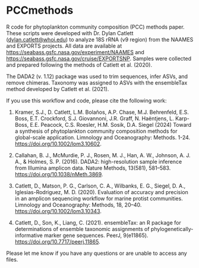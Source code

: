 # PCCmethods
R code for phytoplankton community composition (PCC) methods paper. These scripts were developed with Dr. Dylan Catlett (dylan.catlett@whoi.edu) to analyze 18S rRNA (v9 region) from the NAAMES and EXPORTS projects. All data are available at https://seabass.gsfc.nasa.gov/experiment/NAAMES and https://seabass.gsfc.nasa.gov/cruise/EXPORTSNP. Samples were collected and prepared following the methods of Catlett et al. (2020).

The DADA2 (v. 1.12) package was used to trim sequences, infer ASVs, and remove chimeras. Taxonomy was assigned to ASVs with the ensembleTax method developed by Catlett et al. (2021).

If you use this workflow and code, please cite the following work: 

1) Kramer, S.J., D. Catlett, L.M. Bolaños, A.P. Chase, M.J. Behrenfeld, E.S. Boss, E.T. Crockford, S.J. Giovannoni, J.R. Graff, N. Haëntjens, L. Karp-Boss, E.E. Peacock, C.S. Roesler, H.M. Sosik, D.A. Siegel (2024) Toward a synthesis of phytoplankton community composition methods for global-scale application. Limnology and Oceanography: Methods. 1-24. https://doi.org/10.1002/lom3.10602.
2) Callahan, B. J., McMurdie, P. J., Rosen, M. J., Han, A. W., Johnson, A. J. A., & Holmes, S. P. (2016). DADA2: high-resolution sample inference from Illumina amplicon data. Nature Methods, 13(581), 581–583. https://doi.org/10.1038/nMeth.3869.

3) Catlett, D., Matson, P. G., Carlson, C. A., Wilbanks, E. G., Siegel, D. A., Iglesias-Rodriguez, M. D. (2020). Evaluation of accuracy and precision in an amplicon sequencing workflow for marine protist communities. Limnology and Oceanography: Methods, 18, 20–40. https://doi.org/10.1002/lom3.10343.

4) Catlett, D., Son, K., Liang, C. (2021). ensembleTax: an R package for determinations of ensemble taxonomic assignments of phylogenetically-informative marker gene sequences. PeerJ, 9(e11865). https://doi.org/10.7717/peerj.11865.

Please let me know if you have any questions or are unable to access any files.
